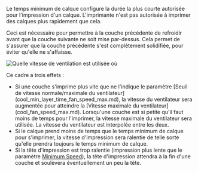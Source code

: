 Le temps minimum de calque configure la durée la plus courte autorisée pour l'impression d'un calque. L'imprimante n'est pas autorisée à imprimer des calques plus rapidement que cela.

Ceci est nécessaire pour permettre à la couche précédente de refroidir avant que la couche suivante ne soit mise par-dessus. Cela permet de s'assurer que la couche précédente s'est complètement solidifiée, pour éviter qu'elle ne s'affaisse.

![Quelle vitesse de ventilation est utilisée où](../../../articles/images/cool_fan_speed.svg)

Ce cadre a trois effets :
* Si une couche s'imprime plus vite que ne l'indique le paramètre [Seuil de vitesse normale/maximale du ventilateur] (cool_min_layer_time_fan_speed_max.md), la vitesse du ventilateur sera augmentée pour atteindre la [Vitesse maximale du ventilateur] (cool_fan_speed_max.md). Lorsqu'une couche est si petite qu'il faut moins de temps pour l'imprimer, la vitesse maximale du ventilateur sera utilisée. La vitesse du ventilateur est interpolée entre les deux.
* Si le calque prend moins de temps que le temps minimum de calque pour s'imprimer, la vitesse d'impression sera ralentie de telle sorte qu'elle prendra toujours le temps minimum de calque.
* Si la tête d'impression est trop ralentie (impression plus lente que le paramètre [Minimum Speed](cool_min_speed.md)), la tête d'impression attendra à la fin d'une couche et soulèvera éventuellement un peu la tête.

